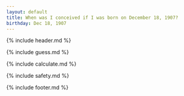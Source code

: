 ```yaml
---
layout: default
title: When was I conceived if I was born on December 18, 1907?
birthday: Dec 18, 1907
---
```


{% include header.md %}

{% include guess.md %}

{% include calculate.md %}

{% include safety.md %}

{% include footer.md %}



